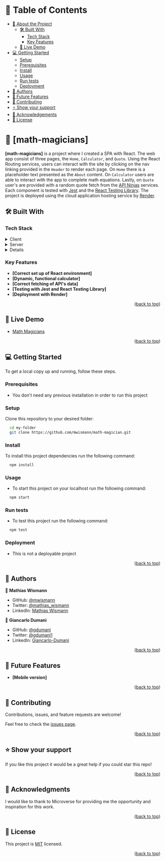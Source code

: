 <a name="readme-top"></a>

# 📗 Table of Contents

- [📖 About the Project](#about-project)
  - [🛠 Built With](#built-with)
    - [Tech Stack](#tech-stack)
    - [Key Features](#key-features)
  - [🚀 Live Demo](#live-demo)
- [💻 Getting Started](#getting-started)
  - [Setup](#setup)
  - [Prerequisites](#prerequisites)
  - [Install](#install)
  - [Usage](#usage)
  - [Run tests](#run-tests)
  - [Deployment](#triangular_flag_on_post-deployment)
- [👥 Authors](#authors)
- [🔭 Future Features](#future-features)
- [🤝 Contributing](#contributing)
- [⭐️ Show your support](#support)
- [🙏 Acknowledgements](#acknowledgements)
- [📝 License](#license)

# 📖 [math-magicians] <a name="about-project"></a>

**[math-magicians]** is a project where I created a SPA with React. The web app consist of three pages, the ``Home``, ``Calculator``, and ``Quote``. Using the React Routing services, users can interact with the site by clicking on the nav linking provided in the ``Header``  to render each page. On ``Home`` there is a placeholder text presented as the ``About`` content. On ``Calculator`` users are able to interact with the app to complete math equations. Lastly, on ``Quote`` user's are provided with a random quote fetch from the [API Ninjas](https://api-ninjas.com/) services. Each component is tested with [Jest](https://jestjs.io/) and the [React Testing Library](https://testing-library.com/). The project is deployed using the cloud application hosting service by [Render](https://render.com/).

## 🛠 Built With <a name="built-with"></a>

### Tech Stack <a name="tech-stack"></a>

<details>
  <summary>Client</summary>
  <ul>
    <li>HTML</li>
    <li>CSS</li>
    <li>JavaScript</li>
    <li>React</li>
  </ul>
</details>

<details>
  <summary>Server</summary>
  <ul>
    <li><a href="https://render.com/">Render</></li>
  </ul>
</details>

<details>
<summary>Database</summary>
  <ul>
    <li><a href="https://api-ninjas.com/">API Ninjas</a></li>
  </ul>
</details>

### Key Features <a name="key-features"></a>

- **[Correct set up of React environment]**
- **[Dynamic, functional calculator]**
- **[Correct fetching of API's data]**
- **[Testing with Jest and React Testing Library]**
- **[Deployment with Render]**

<p align="right">(<a href="#readme-top">back to top</a>)</p>

## 🚀 Live Demo <a name="live-demo"></a>

- [Math Magicians](https://math-magicians-6tjd.onrender.com)

<p align="right">(<a href="#readme-top">back to top</a>)</p>


## 💻 Getting Started <a name="getting-started"></a>

To get a local copy up and running, follow these steps.

### Prerequisites

- You don't need any previous installation in order to run this project


### Setup

Clone this repository to your desired folder:

```sh
  cd my-folder
  git clone https://github.com/mwismann/math-magician.git
```

### Install

To install this project dependencies run the following command:

```sh
  npm install
```


### Usage

- To start this project on your localhost run the following command:

```sh
  npm start
```


### Run tests

- To test this project run the following command:

```sh
  npm test
```


### Deployment

- This is not a deployable project

<p align="right">(<a href="#readme-top">back to top</a>)</p>


## 👥 Authors <a name="authors"></a>

👤 **Mathias Wismann**

- GitHub: [@mwismann](https://github.com/mwismann)
- Twitter: [@mathias_wismann](https://twitter.com/mathias_wismann)
- LinkedIn: [Mathias Wismann](https://www.linkedin.com/in/mathias-wismann/)

👤 **Giancarlo Dumani**

- GitHub: [@gdumani](https://github.com/gdumani)
- Twitter: [@gdumani1](https://twitter.com/gdumani1)
- LinkedIn: [ Giancarlo-Dumani](https://www.linkedin.com/in/gdumani/?originalSubdomain=cr)


<p align="right">(<a href="#readme-top">back to top</a>)</p>

## 🔭 Future Features <a name="future-features"></a>

- **[Mobile version]**

<p align="right">(<a href="#readme-top">back to top</a>)</p>

## 🤝 Contributing <a name="contributing"></a>

Contributions, issues, and feature requests are welcome!

Feel free to check the [issues page](../../issues/).

<p align="right">(<a href="#readme-top">back to top</a>)</p>

## ⭐️ Show your support <a name="support"></a>

If you like this project it would be a great help if you could star this repo!

<p align="right">(<a href="#readme-top">back to top</a>)</p>

## 🙏 Acknowledgments <a name="acknowledgements"></a>

I would like to thank to Microverse for providing me the opportunity and inspiration for this work.

<p align="right">(<a href="#readme-top">back to top</a>)</p>

## 📝 License <a name="license"></a>

This project is [MIT](./LICENSE) licensed.

<p align="right">(<a href="#readme-top">back to top</a>)</p>
